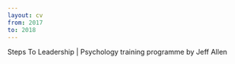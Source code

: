 ```yaml
---
layout: cv
from: 2017
to: 2018
---
```


Steps To Leadership \| Psychology training programme by Jeff Allen


